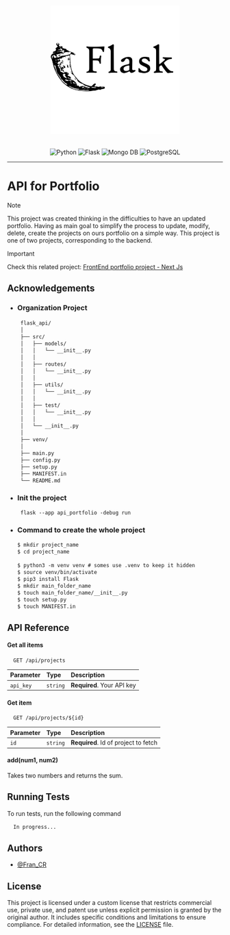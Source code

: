 
<div align="center">

<img alt="API Logo" src="../static/icons/icon-flask.svg" width="300"/><br /><br />


![Python](https://img.shields.io/badge/Python-3776AB?style=for-the-badge&logo=python&logoColor=white) 
![Flask](https://img.shields.io/badge/Flask-000000?style=for-the-badge&logo=flask&logoColor=white) 
![Mongo DB](https://img.shields.io/badge/MongoDB-4EA94B?style=for-the-badge&logo=mongodb&logoColor=white) 
![PostgreSQL](https://img.shields.io/badge/PostgreSQL-316192?style=for-the-badge&logo=postgresql&logoColor=white)

</div><hr />

# API for Portfolio

> [!NOTE] 
> This project was created thinking in the difficulties to have an updated portfolio. Having as main goal to simplify the process to update, modify, delete, create the projects on ours portfolio on a simple way. This project is one of two projects, corresponding to the backend.

  > [!IMPORTANT]
  > Check this related project:
  > [FrontEnd portfolio project - Next Js](https://github.com/franblake89/portalAPI-nextjs)

   
## Acknowledgements

- ### Organization Project
   ```
    flask_api/
    │
    ├── src/
    │   ├── models/
    │   │   └── __init__.py
    │   │
    │   ├── routes/
    │   │   └── __init__.py
    │   │
    │   ├── utils/
    │   │   └── __init__.py
    │   │
    │   ├── test/
    │   │   └── __init__.py
    │   │
    │   └── __init__.py
    │
    ├── venv/ 
    │
    ├── main.py
    ├── config.py
    ├── setup.py
    ├── MANIFEST.in
    └── README.md

   ```


- ### Init the project
   ```
    flask --app api_portfolio -debug run
   ```

- ### Command to create the whole project
    ```
    $ mkdir project_name
    $ cd project_name

    $ python3 -m venv venv # somes use .venv to keep it hidden
    $ source venv/bin/activate
    $ pip3 install Flask
    $ mkdir main_folder_name
    $ touch main_folder_name/__init__.py
    $ touch setup.py
    $ touch MANIFEST.in 
   ```

## API Reference

#### Get all items

```http
  GET /api/projects
```

| Parameter | Type     | Description                |
| :-------- | :------- | :------------------------- |
| `api_key` | `string` | **Required**. Your API key |

#### Get item

```http
  GET /api/projects/${id}
```

| Parameter | Type     | Description                       |
| :-------- | :------- | :-------------------------------- |
| `id`      | `string` | **Required**. Id of project to fetch |

#### add(num1, num2)

Takes two numbers and returns the sum.


## Running Tests

To run tests, run the following command

```bash
  In progress...
```


## Authors

- [@Fran_CR](https://www.github.com/franBlake89)


## License

This project is licensed under a custom license that restricts commercial use, private use, and patent use unless explicit permission is granted by the original author. It includes specific conditions and limitations to ensure compliance. For detailed information, see the [LICENSE](../LICENSE.md) file.